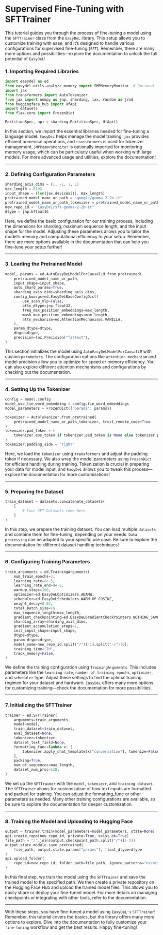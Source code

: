 # Supervised Fine-Tuning with SFTTrainer

This tutorial guides you through the process of fine-tuning a model using the `SFTTrainer` class from the `EasyDeL` library. This setup allows you to customize training with ease, and it’s designed to handle various configurations for supervised fine-tuning (`SFT`). Remember, there are many more options and possibilities—explore the documentation to unlock the full potential of `EasyDeL`!

### 1. Importing Required Libraries


```python
import easydel as ed
from easydel.utils.analyze_memory import SMPMemoryMonitor  # Optional for memory analysis
import jax
from transformers import AutoTokenizer
from jax import numpy as jnp, sharding, lax, random as jrnd
from huggingface_hub import HfApi
import datasets
from flax.core import FrozenDict

PartitionSpec, api = sharding.PartitionSpec, HfApi() 
```


In this section, we import the essential libraries needed for fine-tuning a language model. `EasyDeL` helps manage the model training, `jax` provides efficient numerical operations, and `transformers` is used for tokenizer management. `SMPMemoryMonitor` is optionally imported for monitoring memory usage, which can be particularly useful when working with large models. For more advanced usage and utilities, explore the documentation!

--------------------------
### 2. Defining Configuration Parameters


```python
sharding_axis_dims = (1, -1, 1, 1)
max_length = 8192
input_shape = (len(jax.devices()), max_length)
pretrained_model_name_or_path = "google/gemma-2-2b-it"
pretrained_model_name_or_path_tokenizer = pretrained_model_name_or_path
new_repo_id = "EasyDeL/sft-gemma-2-2b-it"
dtype = jnp.bfloat16
```


Here, we define the basic configuration for our training process, including the dimensions for sharding, maximum sequence length, and the input shape for the model. Adjusting these parameters allows you to tailor the model’s memory and computational efficiency to your setup. Remember, there are more options available in the documentation that can help you fine-tune your setup further!

--------------------------
### 3. Loading the Pretrained Model


```python
model, params = ed.AutoEasyDeLModelForCausalLM.from_pretrained(
	pretrained_model_name_or_path,
	input_shape=input_shape,
	auto_shard_params=True,
	sharding_axis_dims=sharding_axis_dims,
	config_kwargs=ed.EasyDeLBaseConfigDict(
		use_scan_mlp=False,
		attn_dtype=jnp.float32,
		freq_max_position_embeddings=max_length,
		mask_max_position_embeddings=max_length,
		attn_mechanism=ed.AttentionMechanisms.VANILLA,
	),
	param_dtype=dtype,
	dtype=dtype,
	precision=lax.Precision("fastest"),
)
```

This section initializes the model using `AutoEasyDeLModelForCausalLM` with custom `parameters`. The configuration options like `attention mechanism` and model precision allow you to optimize for speed or memory efficiency. You can also explore different attention mechanisms and configurations by checking out the documentation.

-------------------------

### 4. Setting Up the Tokenizer


```python
config = model.config
model_use_tie_word_embedding = config.tie_word_embeddings
model_parameters = FrozenDict({"params": params})

tokenizer = AutoTokenizer.from_pretrained(
	pretrained_model_name_or_path_tokenizer, trust_remote_code=True
)
tokenizer.pad_token = (
	tokenizer.eos_token if tokenizer.pad_token is None else tokenizer.pad_token
)
tokenizer.padding_side = "right"
```

Here, we load the `tokenizer` using `transformers` and adjust the padding token if necessary. We also wrap the model parameters using `FrozenDict` for efficient handling during training. Tokenization is crucial in preparing your data for model input, and `EasyDeL` allows you to tweak this process—explore the documentation for more customizations!

------

### 5. Preparing the Dataset


```python
train_dataset = datasets.concatenate_datasets(
	[
		# Your SFT Datasets come here
	]
)
```


In this step, we prepare the training dataset. You can load multiple `datasets` and combine them for fine-tuning, depending on your needs. `Data processing` can be adapted to your specific use case. Be sure to explore the documentation for different dataset handling techniques!

----

### 6. Configuring Training Parameters


```python
train_arguments = ed.TrainingArguments(
	num_train_epochs=3,
	learning_rate=8e-5,
	learning_rate_end=9e-6,
	warmup_steps=100,
	optimizer=ed.EasyDeLOptimizers.ADAMW,
	scheduler=ed.EasyDeLSchedulers.WARM_UP_COSINE,
	weight_decay=0.02,
	total_batch_size=16,
	max_sequence_length=max_length,
	gradient_checkpointing=ed.EasyDeLGradientCheckPointers.NOTHING_SAVEABLE,
	sharding_array=sharding_axis_dims,
	gradient_accumulation_steps=1,
	init_input_shape=input_shape,
	dtype=dtype,
	param_dtype=dtype,
	model_name=new_repo_id.split("/")[-1].split("-v")[0],
	training_time="7H",
	track_memory=False,
)
```

We define the training configuration using `TrainingArguments`. This includes parameters like the `learning rate`, `number of training epochs`, `optimizer`, and `scheduler` type. Adjust these settings to find the optimal training regimen for your dataset and hardware. `EasyDeL` offers many more options for customizing training—check the documentation for more possibilities.

----

### 7. Initializing the SFTTrainer


```python
trainer = ed.SFTTrainer(
	arguments=train_arguments,
	model=model,
	train_dataset=train_dataset,
	eval_dataset=None,
	tokenizer=tokenizer,
	dataset_text_field=None,
	formatting_func=lambda x: [
		tokenizer.apply_chat_template(x["conversation"], tokenize=False)
	],
	packing=True,
	num_of_sequences=max_length,
	dataset_num_proc=128,
)
```

We set up the `SFTTrainer` with the `model`, `tokenizer`, and `training dataset`. The `SFTTrainer` allows for customization of how text inputs are formatted and packed for training. You can adjust the formatting_func or other parameters as needed. Many other training configurations are available, so be sure to explore the documentation for deeper customization.

----

### 8. Training the Model and Uploading to Hugging Face


```python
output = trainer.train(model_parameters=model_parameters, state=None)
api.create_repo(new_repo_id, private=True, exist_ok=True)
file_path = "/".join(output.checkpoint_path.split("/")[:-1])
output.state.module.save_pretrained(
	file_path, output.state.params["params"], float_dtype=dtype
)
api.upload_folder(
	repo_id=new_repo_id, folder_path=file_path, ignore_patterns="events.out.tfevents.*"
)
```

In this final step, we train the model using the `SFTTrainer` and save the trained model to the specified path. We then create a private repository on the Hugging Face Hub and upload the trained model files. This allows you to easily share or deploy your fine-tuned model. For more details on managing checkpoints or integrating with other tools, refer to the documentation.

----

With these steps, you have fine-tuned a model using `EasyDeL's` `SFTTrainer`! Remember, this tutorial covers the basics, but the library offers many more options to explore. Dive into the documentation to fully customize your `fine-tuning` workflow and get the best results. Happy fine-tuning!

